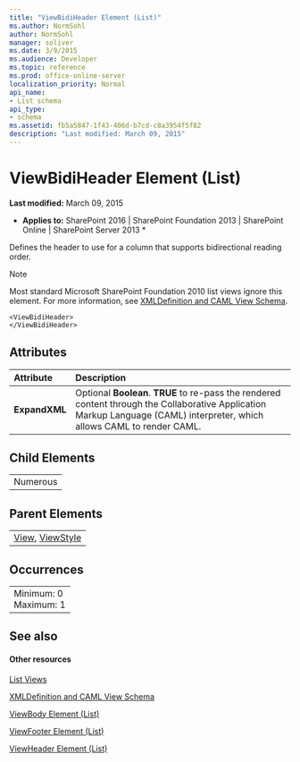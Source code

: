 ```yaml
---
title: "ViewBidiHeader Element (List)"
ms.author: NormSohl
author: NormSohl
manager: soliver
ms.date: 3/9/2015
ms.audience: Developer
ms.topic: reference
ms.prod: office-online-server
localization_priority: Normal
api_name:
- List schema
api_type:
- schema
ms.assetid: fb5a5847-1f43-406d-b7cd-c8a3954f5f82
description: "Last modified: March 09, 2015"
---
```


# ViewBidiHeader Element (List)

 **Last modified:** March 09, 2015 
  
 * **Applies to:** SharePoint 2016 | SharePoint Foundation 2013 | SharePoint Online | SharePoint Server 2013 * 
  
Defines the header to use for a column that supports bidirectional reading order. 
  
> [!NOTE]
> Most standard Microsoft SharePoint Foundation 2010 list views ignore this element. For more information, see [XMLDefinition and CAML View Schema](http://msdn.microsoft.com/library/1845d203-4699-4b0e-a182-2d9998439922%28Office.15%29.aspx). 
  
```
<ViewBidiHeader>
</ViewBidiHeader>
```

## Attributes

|**Attribute**|**Description**|
|:-----|:-----|
|**ExpandXML** <br/> |Optional **Boolean**. **TRUE** to re-pass the rendered content through the Collaborative Application Markup Language (CAML) interpreter, which allows CAML to render CAML.  <br/> |
   
## Child Elements

||
|:-----|
|Numerous |
   
## Parent Elements

||
|:-----|
|[View](view-element-list.md), [ViewStyle](viewstyle-element-list.md)|
   
## Occurrences

||
|:-----|
|Minimum: 0  <br/> Maximum: 1  <br/> |
   
## See also

#### Other resources

[List Views](http://msdn.microsoft.com/library/43e6ba7e-eddb-418a-a570-c0815016fc17%28Office.15%29.aspx)
  
[XMLDefinition and CAML View Schema](http://msdn.microsoft.com/library/1845d203-4699-4b0e-a182-2d9998439922%28Office.15%29.aspx)
  
[ViewBody Element (List)](viewbody-element-list.md)
  
[ViewFooter Element (List)](viewfooter-element-list.md)
  
[ViewHeader Element (List)](viewheader-element-list.md)

